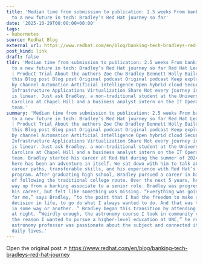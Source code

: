 ```yaml
---
title: 'Median time from submission to publication: 2.5 weeks From banking success,
  to a new future in tech: Bradley’s Red Hat journey so far'
date: '2025-10-29T00:00:00+00:00'
tags:
- kubernetes
source: Redhat Blog
external_url: https://www.redhat.com/en/blog/banking-tech-bradleys-red-hat-journey
post_kind: link
draft: false
tldr: 'Median time from submission to publication: 2.5 weeks From banking success,
  to a new future in tech: Bradley’s Red Hat journey so far Red Hat Learning Subscription
  | Product Trial About the authors Zoe Chu Bradley Bennett Holly Bailey More like
  this Blog post Blog post Original podcast Original podcast Keep exploring Browse
  by channel Automation Artificial intelligence Open hybrid cloud Security Edge computing
  Infrastructure Applications Virtualization Share Not every journey into technology
  is linear. Just ask Bradley, a non-traditional student at the University of North
  Carolina at Chapel Hill and a business analyst intern on the IT Operations Analytics
  team.'
summary: 'Median time from submission to publication: 2.5 weeks From banking success,
  to a new future in tech: Bradley’s Red Hat journey so far Red Hat Learning Subscription
  | Product Trial About the authors Zoe Chu Bradley Bennett Holly Bailey More like
  this Blog post Blog post Original podcast Original podcast Keep exploring Browse
  by channel Automation Artificial intelligence Open hybrid cloud Security Edge computing
  Infrastructure Applications Virtualization Share Not every journey into technology
  is linear. Just ask Bradley, a non-traditional student at the University of North
  Carolina at Chapel Hill and a business analyst intern on the IT Operations Analytics
  team. Bradley started his career at Red Hat during the summer of 2024, but getting
  here has been an adventure in itself. We sat down with him to talk about unique
  career paths, transferable skills, and his experience with Red Hat’s emerging talent
  program. After graduating high school, Bradley pursued a career in banking instead
  of following the traditional college route. Over the next 5 years, he worked his
  way up from a banking associate to a senior role. Bradley was progressing well in
  his career, but felt like something was missing. “Everything was going pretty well
  for me,” says Bradley, “to the point that I had the freedom to make a different
  decision in life, to go do what I always wanted to do. And that was to work in technology
  in some way or another. ” Bradley began this transition by attending community college
  at night. “Weirdly enough, the astronomy course I took in community college was
  the reason I wanted to pursue a higher-level education at UNC,” he reflects. His
  astronomy professor was passionate about the subject and connected it to students’
  daily lives.'
---
```

Open the original post ↗ https://www.redhat.com/en/blog/banking-tech-bradleys-red-hat-journey
